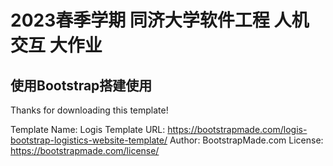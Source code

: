 # 2023春季学期 同济大学软件工程 人机交互 大作业

使用Bootstrap搭建使用
---
Thanks for downloading this template!

Template Name: Logis
Template URL: https://bootstrapmade.com/logis-bootstrap-logistics-website-template/
Author: BootstrapMade.com
License: https://bootstrapmade.com/license/
